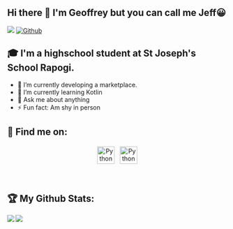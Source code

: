 ## Hi there 👋 I'm Geoffrey but you can call me Jeff😀
![](https://visitor-badge.laobi.icu/badge?page_id=Jeffx-ai.Jeffx-ai) [![Github](https://img.shields.io/github/followers/Jeffx-ai?label=Followers&logo=Github)](https://github.com/Jeffx-ai)




## 🎓 I'm a highschool student at St Joseph's School Rapogi.

- 🔭 I’m currently developing a marketplace.
- 🌱 I’m currently learning Kotlin
- 💬 Ask me about anything
- ⚡ Fun fact: Am shy in person

## :email: Find me on:

<p align="center">
 <a href="https://www.linkedin.com/in/geoffrey-owuor-5a0a39233"> <img src="https://cdn.jsdelivr.net/npm/simple-icons@v3/icons/twitter.svg" alt="Python" height="40" style="vertical-align:top; margin:4px"></a>
 <a href="https://twitter.com/SirGeoffrey_?t=YG_-7595IJnN71zQgdWoTw&s=09"> <img src="https://cdn.jsdelivr.net/npm/simple-icons@v3/icons/linkedin.svg" alt="Python" height="40" style="vertical-align:top; margin:4px"></a> 

</p>

<br />

## :trophy: My Github Stats:

<!--
![GitHub stats](https://readme-stats-cfgj2cxdy.vercel.app/api?username=Jeffx-ai&count_private=true&show_icons=true&theme=tokyonight)
![Top Langs](https://readme-stats-cfgj2cxdy.vercel.app/api/top-langs/?username=Jeffx-ai&hide=php&theme=tokyonight)
-->
<div>
<a href="https://github-readme-stats.vercel.app/api?username=Jeffx-ai&theme=tokyonight">
  <img  align="left" src="https://github-readme-stats.vercel.app/api?username=Jeffx-ai&count_private=true&show_icons=true&theme=tokyonight" />
</a>
<a href="https://github-readme-stats.vercel.app/api/top-langs/?username=Jeffx-ai&hide=php&theme=tokyonight">
  <img align="left" src="https://github-readme-stats.vercel.app/api/top-langs/?username=Jeffx-ai&hide=php&theme=tokyonight" />
</a>
</div>



